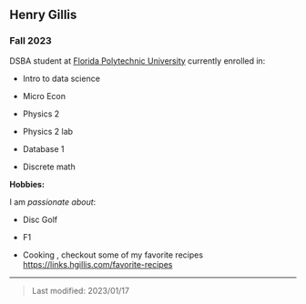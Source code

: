 ## Henry Gillis

### Fall 2023

DSBA student at [Florida Polytechnic University](https://www.floridapoly.edu) currently enrolled in: 

- Intro to data science

- Micro Econ

- Physics 2

- Physics 2 lab

- Database 1

- Discrete math

**Hobbies:**

I am _passionate about_: 

- Disc Golf

- F1

- Cooking , checkout some of my favorite recipes <https://links.hgillis.com/favorite-recipes>

***

> Last modified: 2023/01/17
